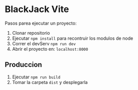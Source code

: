 # BlackJack Vite

Pasos parea ejecutar un proyecto:

1. Clonar repositorio
2. Ejecutar ```npm install``` para recontruir los modulos de node
3. Correr el devServ ```npm run dev```
4. Abrir el proyecto en: ```localhost:8000```

## Produccion

1. Ejecutar ```npm run build```
2. Tomar la carpeta ```dist``` y desplegarla
